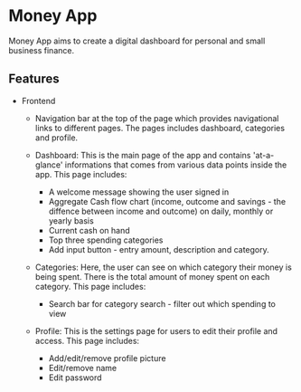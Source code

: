 # Money App
Money App aims to create a digital dashboard for personal and small business finance.

## Features
- Frontend
    - Navigation bar at the top of the page which provides navigational links to different pages. The pages includes dashboard, categories and profile.
    - Dashboard: 
        This is the main page of the app and contains 'at-a-glance' informations that comes from various data points inside the app. This page includes:
        - A welcome message showing the user signed in
        - Aggregate Cash flow chart (income, outcome and savings - the diffence between income and outcome) on daily, monthly or yearly basis
        - Current cash on hand
        - Top three spending categories
        - Add input button - entry amount, description and category.

    - Categories: 
        Here, the user can see on which category their money is being spent. There is the total amount of money spent on each category. This page includes:
        - Search bar for category search - filter out which spending to view

    - Profile: 
        This is the settings page for users to edit their profile and access. This page includes:
        - Add/edit/remove profile picture
        - Edit/remove name
        - Edit password 
